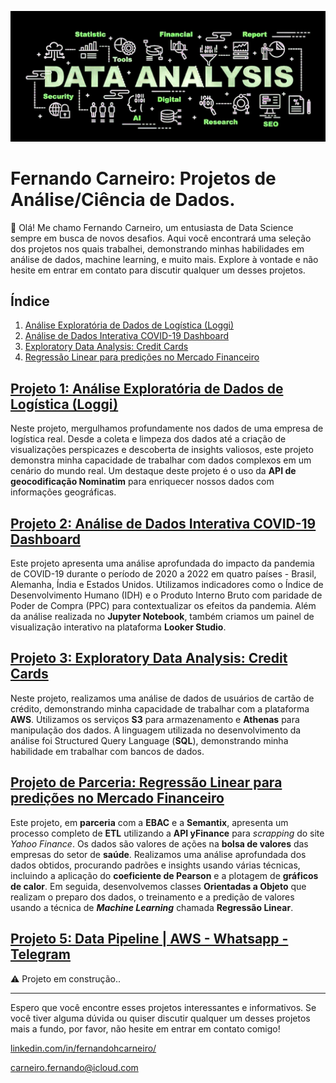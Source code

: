![ ](/assets/Images/projects_banner.jpeg)

# Fernando Carneiro: Projetos de Análise/Ciência de Dados.

👋 Olá! Me chamo Fernando Carneiro, um entusiasta de Data Science sempre em busca de novos desafios. Aqui você encontrará uma seleção dos projetos nos quais trabalhei, demonstrando minhas habilidades em análise de dados, machine learning, e muito mais. Explore à vontade e não hesite em entrar em contato para discutir qualquer um desses projetos.

## Índice
   
1. [Análise Exploratória de Dados de Logística (Loggi)](#projeto-1-análise-exploratória-de-dados-de-logística-loggi)
2. [Análise de Dados Interativa COVID-19 Dashboard](#projeto-2-análise-de-dados-interativa-covid-19-dashboard)
3. [Exploratory Data Analysis: Credit Cards](#projeto-3-exploratory-data-analysis-credit-cards)
4. [Regressão Linear para predições no Mercado Financeiro](#projeto-4-regressão-linear-para-predições-no-mercado-financeiro)

## [Projeto 1: Análise Exploratória de Dados de Logística (Loggi)](Analise_Exploratoria_de_Dados_de_Logistica_(Loggi).ipynb)

Neste projeto, mergulhamos profundamente nos dados de uma empresa de logística real. Desde a coleta e limpeza dos dados até a criação de visualizações perspicazes e descoberta de insights valiosos, este projeto demonstra minha capacidade de trabalhar com dados complexos em um cenário do mundo real. Um destaque deste projeto é o uso da **API de geocodificação Nominatim** para enriquecer nossos dados com informações geográficas.

## [Projeto 2: Análise de Dados Interativa COVID-19 Dashboard](Análise_de_Dados_Interativa_COVID_19_Dashboard.ipynb)

Este projeto apresenta uma análise aprofundada do impacto da pandemia de COVID-19 durante o período de 2020 a 2022 em quatro países - Brasil, Alemanha, Índia e Estados Unidos. Utilizamos indicadores como o Índice de Desenvolvimento Humano (IDH) e o Produto Interno Bruto com paridade de Poder de Compra (PPC) para contextualizar os efeitos da pandemia. Além da análise realizada no **Jupyter Notebook**, também criamos um painel de visualização interativo na plataforma **Looker Studio**.

## [Projeto 3: Exploratory Data Analysis: Credit Cards](EDA_of_credit_card.ipynb)

Neste projeto, realizamos uma análise de dados de usuários de cartão de crédito, demonstrando minha capacidade de trabalhar com a plataforma **AWS**. Utilizamos os serviços **S3** para armazenamento e **Athenas** para manipulação dos dados. A linguagem utilizada no desenvolvimento da análise foi Structured Query Language (**SQL**), demonstrando minha habilidade em trabalhar com bancos de dados.

## [Projeto de Parceria: Regressão Linear para predições no Mercado Financeiro](Projeto_de_Parceria.ipynb)

Este projeto, em **parceria** com a **EBAC** e a **Semantix**, apresenta um processo completo de **ETL** utilizando a **API yFinance** para *scrapping* do site *Yahoo Finance*. Os dados são valores de ações na **bolsa de valores** das empresas do setor de **saúde**. Realizamos uma análise aprofundada dos dados obtidos, procurando padrões e insights usando várias técnicas, incluindo a aplicação do **coeficiente de Pearson** e a plotagem de **gráficos de calor**. Em seguida, desenvolvemos classes **Orientadas a Objeto** que realizam o preparo dos dados, o treinamento e a predição de valores usando a técnica de ***Machine Learning*** chamada **Regressão Linear**.

## [Projeto 5: Data Pipeline | AWS - Whatsapp - Telegram](pipeline-aws-whatsapp-telegram.ipynb.ipynb)

⚠️ Projeto em construção..

---

Espero que você encontre esses projetos interessantes e informativos. Se você tiver alguma dúvida ou quiser discutir qualquer um desses projetos mais a fundo, por favor, não hesite em entrar em contato comigo!

[linkedin.com/in/fernandohcarneiro/](https://www.linkedin.com/in/fernandohcarneiro/)

[carneiro.fernando@icloud.com](carneiro.fernando@icloud.com)
